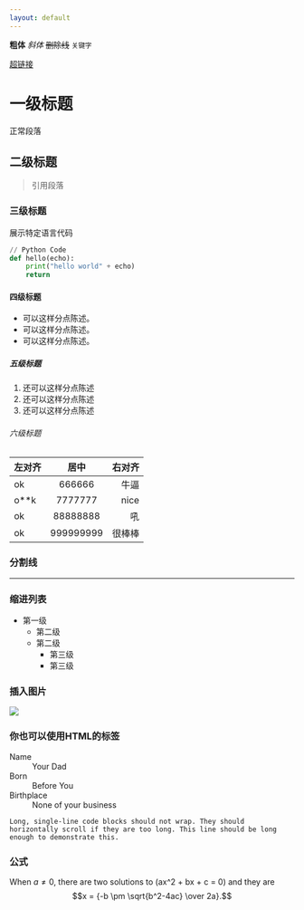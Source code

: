 ```yaml
---
layout: default
---
```


**粗体**
_斜体_
~~删除线~~
`关键字`

[超链接](https://ks0508.github.io/SE-project/)

# 一级标题

正常段落

## 二级标题

> 引用段落

### 三级标题

展示特定语言代码

```python
// Python Code
def hello(echo):
    print("hello world" + echo)
    return
```

#### 四级标题

*   可以这样分点陈述。
*   可以这样分点陈述。
*   可以这样分点陈述。

##### 五级标题

1.  还可以这样分点陈述
2.  还可以这样分点陈述
3.  还可以这样分点陈述

###### 六级标题

| 左对齐   | 居中      |右对齐 |
|:---------|:---------:|------:|
| ok      | 666666    | 牛逼  |
| o**k    | 7777777   | nice  |
| ok       | 88888888  | 吼    |
| ok       | 999999999 | 很棒棒 |

### 分割线

* * *

### 缩进列表

- 第一级
  - 第二级
  - 第二级
    - 第三级
    - 第三级


### 插入图片

![](https://guides.github.com/activities/hello-world/branching.png)


### 你也可以使用HTML的标签

<dl>
<dt>Name</dt>
<dd>Your Dad</dd>
<dt>Born</dt>
<dd>Before You</dd>
<dt>Birthplace</dt>
<dd>None of your business</dd>
</dl>

```
Long, single-line code blocks should not wrap. They should horizontally scroll if they are too long. This line should be long enough to demonstrate this.
```

### 公式

When $a \ne 0$, there are two solutions to \(ax^2 + bx + c = 0\) and they are
$$x = {-b \pm \sqrt{b^2-4ac} \over 2a}.$$

